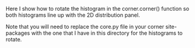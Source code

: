 Here I show how to rotate the histogram in the corner.corner() function so both histograms line up with the 2D distribution panel. 

Note that you will need to replace the core.py file in your corner site-packages with the one that I have in this directory for the histograms to rotate.
